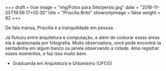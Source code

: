 +++
draft = true
image = "img/Fotos para Site/persio.jpg"
date = "2016-11-05T19:56:17+05:30"
title = "Priscilla Brito"
showonlyimage = false
weight = 82
+++

De fala mansa, Priscilla é a tranquilidade em pessoa.
<!--more-->

 Já flutuou entre arquitetura e computação, e além de costurar essas áreas ela é apaixonada por fotografia. Muito observadora, você pode encontrá-la sentadinha em algum banco ou janela observando a cidade. Ama registrar esses momentos, e faz isso muito bem.

* Graduanda em Arquitetura e Urbanismo (UFCG)
